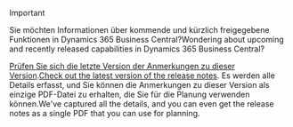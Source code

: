 > [!IMPORTANT]
>
> <span data-ttu-id="cb769-101">Sie möchten Informationen über kommende und kürzlich freigegebene Funktionen in Dynamics 365 Business Central?</span><span class="sxs-lookup"><span data-stu-id="cb769-101">Wondering about upcoming and recently released capabilities in Dynamics 365 Business Central?</span></span>
>
> <span data-ttu-id="cb769-102">[Prüfen Sie sich die letzte Version der Anmerkungen zu dieser Version](/business-applications-release-notes/october18/dynamics365-business-central/).</span><span class="sxs-lookup"><span data-stu-id="cb769-102">[Check out the latest version of the release notes](/business-applications-release-notes/october18/dynamics365-business-central/).</span></span> <span data-ttu-id="cb769-103">Es werden alle Details erfasst, und Sie können die Anmerkungen zu dieser Version als einzige PDF-Datei zu erhalten, die Sie für die Planung verwenden können.</span><span class="sxs-lookup"><span data-stu-id="cb769-103">We've captured all the details, and you can even get the release notes as a single PDF that you can use for planning.</span></span>  
